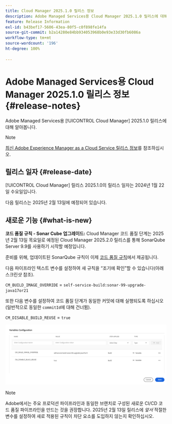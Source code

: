 ```yaml
---
title: Cloud Manager 2025.1.0 릴리스 정보
description: Adobe Managed Services용 Cloud Manager 2025.1.0 릴리스에 대해 알아봅니다.
feature: Release Information
exl-id: b43bef17-5606-43ea-80f5-c0f898fe14fa
source-git-commit: b2a14280e84bb934053968b0e93e33d30fb6086a
workflow-type: tm+mt
source-wordcount: '196'
ht-degree: 100%

---
```


# Adobe Managed Services용 Cloud Manager 2025.1.0 릴리스 정보 {#release-notes}

<!-- RELEASE WIKI  https://wiki.corp.adobe.com/display/DMSArchitecture/Cloud+Manager+2024.12.0+Release -->

Adobe Managed Services용 [!UICONTROL Cloud Manager] 2025.1.0 릴리스에 대해 알아봅니다.

>[!NOTE]
>
>[최신 Adobe Experience Manager as a Cloud Service 릴리스 정보](https://experienceleague.adobe.com/ko/docs/experience-manager-cloud-service/content/release-notes/home)를 참조하십시오.

## 릴리스 일자 {#release-date}

<!-- SAVE FOR FUTURE POSSIBLE USE No notable bugs or features for the September release of Cloud Manager. -->

[!UICONTROL Cloud Manager] 릴리스 2025.1.0의 릴리스 일자는 2024년 1월 22일 수요일입니다.

다음 릴리스는 2025년 2월 13일에 예정되어 있습니다.

## 새로운 기능 {#what-is-new}

**코드 품질 규칙 - Sonar Cube 업그레이드:** Cloud Manager 코드 품질 단계는 2025년 2월 13일 목요일로 예정된 Cloud Manager 2025.2.0 릴리스를 통해 SonarQube Server 9.9를 사용하기 시작할 예정입니다.

준비를 위해, 업데이트된 SonarQube 규칙이 이제 [코드 품질 규칙](/help/using/code-quality-testing.md#code-quality-testing-step)에서 제공됩니다.

다음 파이프라인 텍스트 변수를 설정하여 새 규칙을 “조기에 확인”할 수 있습니다(아래 스크린샷 참조).

`CM_BUILD_IMAGE_OVERRIDE` = `self-service-build:sonar-99-upgrade-java17or21`

또한 다음 변수를 설정하여 코드 품질 단계가 동일한 커밋에 대해 실행되도록 하십시오(일반적으로 동일한 `commitId`에 대해 건너뜀).

`CM_DISABLE_BUILD_REUSE` = `true`

![변수 구성 페이지](/help/release-notes/assets/variables-config.png)

>[!NOTE]
>
>Adobe에서는 주요 프로덕션 파이프라인과 동일한 브랜치로 구성된 새로운 CI/CD 코드 품질 파이프라인을 만드는 것을 권장합니다. 2025년 2월 13일 릴리스에 *앞서* 적절한 변수를 설정하여 새로 적용된 규칙이 차단 요소를 도입하지 않는지 확인하십시오.

<!-- ## Private beta program {#private-beta-program}

Be a part of Cloud Manager's private beta program and have a chance to test upcoming features. -->


<!-- ## Bug fixes {#bug-fixes}

* A

Known Issues {#known-issues}

* A -->
